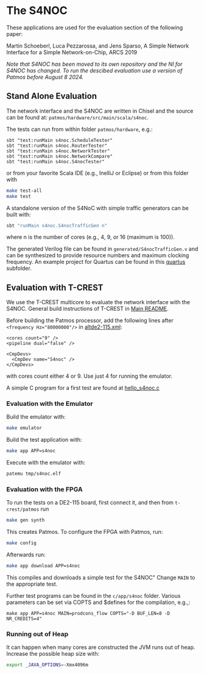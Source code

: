 # The S4NOC

These applications are used for the evaluation section of the following paper:

Martin Schoeberl, Luca Pezzarossa, and Jens Sparso, A Simple Network Interface for a Simple Network-on-Chip, ARCS 2019

*Note that S4NOC has been moved to its own repository and the NI for S4NOC has changed. To run the descibed evaluation use a version of Patmos before August 8 2024.*

## Stand Alone Evaluation

The network interface and the S4NOC are written in Chisel and the
source can be found at: `patmos/hardware/src/main/scala/s4noc`.

The tests can run from within folder `patmos/hardware`, e.g.:

	sbt "test:runMain s4noc.ScheduleTester"
	sbt "test:runMain s4noc.RouterTester"
	sbt "test:runMain s4noc.NetworkTester"
	sbt "test:runMain s4noc.NetworkCompare"
	sbt "test:runMain s4noc.S4nocTester"

or from your favorite Scala IDE (e.g., InelliJ or Eclipse) or from this folder with

```bash
make test-all
make test
```

A standalone version of the S4NoC with simple traffic generators can be built
with:

```bash
sbt "runMain s4noc.S4nocTrafficGen n"
```

where n is the number of cores (e.g., 4, 9, or 16 (maximum is 100)).

The generated Verilog file can be found in ```generated/S4nocTrafficGen.v```
and can be synthesized to provide resource numbers and maximum
clocking frequency. An example project for Quartus can be found in this
[quartus](quartus) subfolder.

## Evaluation with T-CREST

We use the T-CREST multicore to evaluate the network interface with the S4NOC.
General build instructions of T-CREST in [Main README](../../../README.md).

Before building the Patmos processor, add the following lines after `<frequency Hz="80000000"/>` in 
[altde2-115.xml](../../../hardware/config/altde2-115.xml):
```
<cores count="9" />
<pipeline dual="false" />

<CmpDevs>
  <CmpDev name="S4noc" />
</CmpDevs>
```

with cores count either 4 or 9. Use just 4 for running the emulator.

A simple C program for a first test are found at 
[hello_s4noc.c](hello_s4noc.c)

### Evaluation with the Emulator

Build the emulator with:
```bash
make emulator
```
Build the test application with:
```bash
make app APP=s4noc
```

Execute with the emulator with:
```bash
patemu tmp/s4noc.elf
```

### Evaluation with the FPGA

To run the tests on a DE2-115 board, first connect it, 
and then from `t-crest/patmos` run 
```bash
make gen synth
```
This creates Patmos. To configure the FPGA with Patmos, run:
```bash
make config
```
Afterwards run:
```bash
make app download APP=s4noc 
```
This compiles and downloads a simple test for the S4NOC"
Change `MAIN` to the appropriate test.

Further test programs can be found in the ```c/app/s4noc``` folder.
Various parameters can be set via COPTS and $defines for the compilation, e.g.,:

```
make app APP=s4noc MAIN=prodcons_flow COPTS="-D BUF_LEN=8 -D NR_CREDITS=4"
```


### Running out of Heap

It can happen when many cores are constructed the JVM runs out of heap.
Increase the possible heap size with:
```bash
export _JAVA_OPTIONS=-Xmx4096m
```
